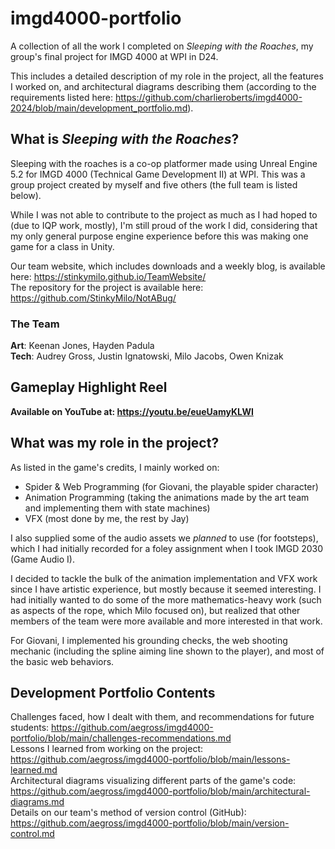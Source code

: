 # imgd4000-portfolio
A collection of all the work I completed on *Sleeping with the Roaches*, my group's final project for IMGD 4000 at WPI in D24. 

This includes a detailed description of my role in the project, all the features I worked on, and architectural diagrams describing them (according to the requirements listed here: https://github.com/charlieroberts/imgd4000-2024/blob/main/development_portfolio.md). 

## What is *Sleeping with the Roaches*?
Sleeping with the roaches is a co-op platformer made using Unreal Engine 5.2 for IMGD 4000 (Technical Game Development II) at WPI. This was a group project created by myself and five others (the full team is listed below). 

While I was not able to contribute to the project as much as I had hoped to (due to IQP work, mostly), I'm still proud of the work I did, considering that my only general purpose engine experience before this was making one game for a class in Unity.

Our team website, which includes downloads and a weekly blog, is available here: https://stinkymilo.github.io/TeamWebsite/ <br />
The repository for the project is available here: https://github.com/StinkyMilo/NotABug/ <br />

### The Team
**Art**: Keenan Jones, Hayden Padula <br />
**Tech**: Audrey Gross, Justin Ignatowski, Milo Jacobs, Owen Knizak <br />

## Gameplay Highlight Reel
**Available on YouTube at: https://youtu.be/eueUamyKLWI**

## What was my role in the project?

As listed in the game's credits, I mainly worked on:
- Spider & Web Programming (for Giovani, the playable spider character)
- Animation Programming (taking the animations made by the art team and implementing them with state machines)
- VFX (most done by me, the rest by Jay)

I also supplied some of the audio assets we *planned* to use (for footsteps), which I had initially recorded for a foley assignment when I took IMGD 2030 (Game Audio I).

I decided to tackle the bulk of the animation implementation and VFX work since I have artistic experience, but mostly because it seemed interesting. I had initially wanted to do some of the more mathematics-heavy work (such as aspects of the rope, which Milo focused on), but realized that other members of the team were more available and more interested in that work.

For Giovani, I implemented his grounding checks, the web shooting mechanic (including the spline aiming line shown to the player), and most of the basic web behaviors. 

## Development Portfolio Contents

Challenges faced, how I dealt with them, and recommendations for future students: https://github.com/aegross/imgd4000-portfolio/blob/main/challenges-recommendations.md <br />
Lessons I learned from working on the project: https://github.com/aegross/imgd4000-portfolio/blob/main/lessons-learned.md <br />
Architectural diagrams visualizing different parts of the game's code: https://github.com/aegross/imgd4000-portfolio/blob/main/architectural-diagrams.md <br />
Details on our team's method of version control (GitHub): https://github.com/aegross/imgd4000-portfolio/blob/main/version-control.md <br />
